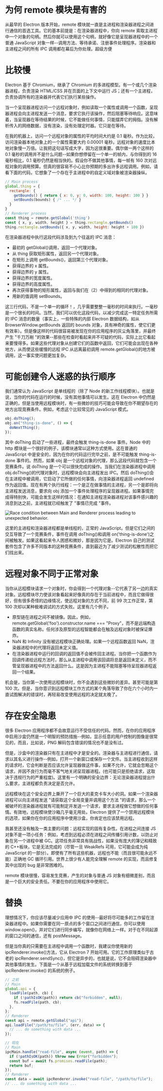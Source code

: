 # 为何 remote 模块是有害的

从最早的 Electron 版本开始，remote 模块就一直是主进程和渲染器进程之间进行通信的首选工具。它的基本前提是：在渲染器进程中，你向 remote 索取主进程中一个对象的句柄。然后你就可以使用这个句柄，就好像它是呈现器进程中的一个普通 JavaScript 对象一样--调用方法、等待承诺、注册事件处理程序。渲染器和主进程之间的所有 IPC 调用都在幕后为你处理。超级方便

# 比较慢

Electron 基于 Chromium，继承了 Chromium 的多进程模型。有一个或几个渲染器进程，负责渲染 HTML/CSS 并在页面的上下文中运行 JS；还有一个主进程，负责协调所有的渲染器并代表它们执行某些操作。

当一个呈现器进程访问一个远程对象时，例如读取一个属性或调用一个函数，呈现器进程会向主进程发送一个消息，要求它执行该操作，然后阻塞等待响应。这意味着，当呈现器在等待结果的时候，它不能做任何事情，只能摆弄它的拇指。没有解析传入的网络数据，没有渲染，没有处理定时器。它只是在等待。

在我的机器上，访问一个远程对象的属性的平均时间大约是 0.1 毫秒。作为比较，访问渲染器本地对象上的一个属性需要大约 0.00001 毫秒。远程对象的速度比本地对象慢一万倍。让我把这句话写成大字，因为这很重要。偶尔做一两个这样的 0.1 毫秒的调用并不是什么问题--如果你想停留在一个单一的帧内，与你得到的 16 毫秒相比，0.1 毫秒仍然是相当快的。假设你不做其他事情，每一帧有 160 次对远程对象的调用预算。但真的很容易不小心比你预期的多出许多远程调用。例如，请看下面的代码，它想象了一个存在于主进程中的自定义域对象被渲染器操纵。

```js
// Main process
global.thing = {
  rectangle: {
    getBounds() { return { x: 0, y: 0, width: 100, height: 100 } }
    setBounds(bounds) { /* ... */ }
  }
}
// Renderer process
const thing = remote.getGlobal('thing')
const { x, y, width, height } = thing.rectangle.getBounds()
thing.rectangle.setBounds({ x, y, width, height: height + 100 })
```

在渲染器进程中执行这段代码涉及到九个往返的 IPC 消息：

- 最初的 getGlobal()调用，返回一个代理对象。
- 从 thing 获取矩形属性，返回另一个代理对象。
- 在矩形上调用 getBounds()，返回第三个代理对象。
- 获得边界的 x 属性。
- 获得边界的 y 属性。
- 获得边界的宽度属性。
- 获得边界的高度属性。
- 再次获得事物的矩形属性，返回与我们在（2）中得到的相同的代理对象。
- 用新的值调用 setBounds。

这三行代码，不是一个单一的循环！，几乎需要整整一毫秒的时间来执行。一毫秒是一个很长的时间。当然，我们可以优化这段代码，以减少完成这一特定任务所需的 IPC 消息的数量（事实上，一些特殊的内部 Electron 数据结构，如从 BrowserWindow.getBounds 返回的 bounds 对象，具有神奇的属性，使它们更有效率）。但是像这样的代码很容易被发现在你的应用程序的灰尘角落里，并最终产生 "千刀万剐 "的效果--那些在检查时看起来并不可疑的代码，实际上比它看起来要慢得多。如果这些代理对象从创建它们的函数中返回，它们可能会出现在各种地方，从而使这些缓慢的远程 IPC 从远离最初调用 remote.getGlobal()的地方被调用，这一事实使问题更加复杂。

# 可能创建令人迷惑的执行顺序

我们通常认为 JavaScript 是单线程的（除了 Node 的新工作线程模块）。也就是说，当你的代码在运行的时候，没有其他事情可以发生。这在 Electron 中仍然是正确的，但是当使用远程模块时，有一些微妙的技巧可能会导致在你不期望存在的地方出现竞赛条件。例如，考虑这个比较常见的 JavaScript 模式。

```js
obj.doThing();
obj.on("thing-is-done", () => {
  doNextThing();
});
```

其中 doThing 启动了一些进程，最终会触发 thing-is-done 事件。Node 中的 http 模块是一个很好的例子，该模块通常以这种方式使用。这在普通的 JavaScript 中是安全的，因为在你的代码运行完毕之前，是不可能触发 thing-is-done 事件的。然而，如果 obj 是一个远程对象的代理，那么这段代码就包含一个竞赛条件。说 doThing 是一个可以很快完成的操作。当我们在渲染器进程中调用 obj.doThing()的代理对象时，远程模块会向主进程发出 IPC。然后 doThing()会在主进程中被调用，它启动了它所做的任何事情，向渲染器进程返回 undefined 作为返回值。现在有两个执行线程：一个是正在做事情的主进程，另一个是即将向主进程发送消息，要求向 obj 添加一个事件处理程序的呈现器进程。如果事情完成得特别快，可能会发生这样的情况：在通知主进程渲染器进程对该事件感兴趣的消息到达之前，主进程就已经触发了 "事情已完成 "事件。

![Race condition between Main and Renderer process leading to unexpected behavior.](https://pic1.imgdb.cn/item/6352b1c016f2c2beb1ce44a2.jpg)

这里的主进程和渲染器进程都是单线程的，正常的 JavaScript。但是它们之间的交互导致了一个竞赛条件，事件在调用 doThing()和调用 on('thing-is-done')之间被触发。如果这看起来令人困惑和微妙，那是因为它是。Electron 自己的测试套件包含了许多不同版本的这种竞赛条件，直到最近为了减少测试的松散性而把它们找出来。

# 远程对象不同于正常对象

当你从远程模块请求一个对象时，你会得到一个代理对象--它代表了另一边的真实对象。远程模块尽力使该对象看起来好像真的存在于当前进程中，而且它做得很好，但有很多奇怪的边缘情况，使远程对象的方式不同，前 99 次工作正常，第 100 次却以某种极难调试的方式失败。这里有几个例子。

- 原型链在进程之间不被镜像。因此，例如，remote.getGlobal('foo').constructor.name === "Proxy"，而不是远端构造函数的真实名称。任何涉及原型的远程智能都会在触及远程对象时被保证爆炸。
- NaN 和 Infinity 没有被远程模块正确处理。如果一个远程函数返回 NaN，渲染器进程中的代理将返回未定义值。
- 在渲染器进程中运行的回调的返回值不会被传回主进程。当你把一个函数作为回调传递给远程方法时，那么从主进程中调用该回调将总是返回未定义，而不管呈现器进程中的方法返回什么。这是因为主进程不能阻塞等待呈现器进程返回一个结果。

机会是，当你第一次使用远程模块时，你不会遇到这些微妙的差异。甚至可能是第 100 次。但是，当你意识到远程模块工作方式的某个角落导致了你在六个小时内一直试图解决的错误时，再轻易改变使用远程的决定就太晚了。

# 存在安全隐患

很多 Electron 应用程序都不会故意运行不受信任的代码。然而，在你的应用程序中启用沙盒仍然是一个明智的预防措施--例如，显示任意的用户控制的图像是很常见的，而且，比如说，PNG 解码包含错误的情况也不是没有过。

但是，沙盒中的渲染器只有在主进程中才是安全的。渲染器与主进程进行通信，请求以其名义进行操作--例如，打开一个新窗口或保存一个文件。当主进程收到这样的请求时，它会判断是否应该允许呈现器做这件事，如果不允许，它就会忽略这个请求，并因不良行为而毫不客气地关闭呈现器进程。(也可能只是拒绝请求，这取决于违规行为的严重程度)。这里有一个明确的安全边界：无论渲染器进程提出什么要求，主进程都负责决定是否允许。

远程模块在这个安全边界上撕开了一个巨大的麦克卡车大小的洞。如果一个渲染器进程可以向主进程发送 "请获取这个全局变量并调用这个方法 "的请求，那么一个被破坏的渲染器进程就有可能制定并发送一个请求，要求主进程做它想做的任何事情。有效地，远程模块使沙箱几乎毫无用处。Electron 提供了一个禁用远程模块的选项，如果你在你的应用程序中使用沙盒，你肯定也应该禁用远程。

我甚至还没有触及一类主要的问题：远程实现的固有复杂性。在进程之间连接 JS 对象不是一项小任务：例如，考虑到远程必须在进程之间传播引用计数，以防止对象在另一个进程中被 GC。这项任务非常具有挑战性，如果没有庞大的簿记和精致的 C++板块，它是无法完成的（尽管一旦 WeakRefs 可用，它可能会成为纯 JavaScript 的一部分）。即使有了所有这些机器，远程也不能（而且很可能永远不能）正确地 GC 循环引用。世界上很少有人能完全理解 remote 的实现，而且修复其中出现的 bug 是非常困难的。

remote 模块很慢，容易发生竞赛，产生的对象与普通 JS 对象有细微差别，而且是一个巨大的安全责任。不要在你的应用程序中使用它。

# 替换

理想情况下，你应该尽量减少应用中 IPC 的使用--最好将尽可能多的工作留在渲染器进程中。如果你需要在同一原点的多个窗口之间进行通信，你可以使用 window.open()，并对它们进行同步编写，就像你在网络上一样。对于在不同起源的窗口之间的通信，还有 postMessage。

但是当你真的只需要在主进程中调用一个函数时，我建议你使用新的 ipcRenderer.invoke()方法，它从 Electron 7 开始可用。它的工作原理类似于古老的 ipcRenderer.sendSync()，但它是异步的，也就是说，它不会阻碍渲染器中其他事情的发生。下面是一个从基于远程加载文件的系统转换到基于 ipcRenderer.invoke() 的系统的例子。

```js
// 之前
// Main
global.api = {
  loadFile(path, cb) {
    if (!pathIsOK(path)) return cb("forbidden", null);
    fs.readFile(path, cb);
  },
};
// Renderer
const api = remote.getGlobal("api");
api.loadFile("/path/to/file", (err, data) => {
  // ... do something with data ...
});

// 现在
// Main
ipcMain.handle("read-file", async (event, path) => {
  if (!pathIsOK(path)) throw new Error("forbidden");
  const buf = await fs.promises.readFile(path);
  return buf;
});
// Renderer
const data = await ipcRenderer.invoke("read-file", "/path/to/file");
// ... do something with data ...
```
